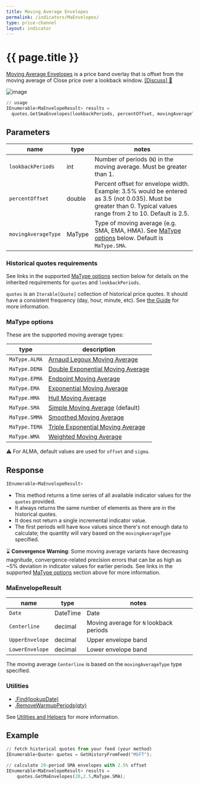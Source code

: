 ```yaml
---
title: Moving Average Envelopes
permalink: /indicators/MaEnvelopes/
type: price-channel
layout: indicator
---
```


# {{ page.title }}

[Moving Average Envelopes](https://en.wikipedia.org/wiki/Moving_average_envelope) is a price band overlay that is offset from the moving average of Close price over a lookback window.
[[Discuss] :speech_balloon:]({{site.github.base_repository_url}}/discussions/288 "Community discussion about this indicator")

![image]({{site.charturl}}/MaEnvelopes.png)

```python
// usage
IEnumerable<MaEnvelopeResult> results =
  quotes.GetSmaEnvelopes(lookbackPeriods, percentOffset, movingAverageType);  
```

## Parameters

| name | type | notes
| -- |-- |--
| `lookbackPeriods` | int | Number of periods (`N`) in the moving average.  Must be greater than 1.
| `percentOffset` | double | Percent offset for envelope width.  Example: 3.5% would be entered as 3.5 (not 0.035).  Must be greater than 0.  Typical values range from 2 to 10.  Default is 2.5.
| `movingAverageType` | MaType | Type of moving average (e.g. SMA, EMA, HMA).  See [MaType options](#matype-options) below.  Default is `MaType.SMA`.

### Historical quotes requirements

See links in the supported [MaType options](#matype-options) section below for details on the inherited requirements for `quotes` and `lookbackPeriods`.

`quotes` is an `Iterable[Quote]` collection of historical price quotes.  It should have a consistent frequency (day, hour, minute, etc).  See [the Guide]({{site.baseurl}}/guide/#historical-quotes) for more information.

### MaType options

These are the supported moving average types:

| type | description
|-- |--
| `MaType.ALMA` | [Arnaud Legoux Moving Average](../Alma#content)
| `MaType.DEMA` | [Double Exponential Moving Average](../DoubleEma#content)
| `MaType.EPMA` | [Endpoint Moving Average](../Epma#content)
| `MaType.EMA` | [Exponential Moving Average](../Ema#content)
| `MaType.HMA` | [Hull Moving Average](../Hma#content)
| `MaType.SMA` | [Simple Moving Average](../Sma#content) (default)
| `MaType.SMMA` | [Smoothed Moving Average](../Smma#content)
| `MaType.TEMA` | [Triple Exponential Moving Average](../TripleEma#content)
| `MaType.WMA` | [Weighted Moving Average](../Wma#content)

:warning: For ALMA, default values are used for `offset` and `sigma`.

## Response

```python
IEnumerable<MaEnvelopeResult>
```

- This method returns a time series of all available indicator values for the `quotes` provided.
- It always returns the same number of elements as there are in the historical quotes.
- It does not return a single incremental indicator value.
- The first periods will have `None` values since there's not enough data to calculate; the quantity will vary based on the `movingAverageType` specified.

:hourglass: **Convergence Warning**: Some moving average variants have decreasing magnitude, convergence-related precision errors that can be as high as ~5% deviation in indicator values for earlier periods.  See links in the supported [MaType options](#matype-options) section above for more information.

### MaEnvelopeResult

| name | type | notes
| -- |-- |--
| `Date` | DateTime | Date
| `Centerline` | decimal | Moving average for `N` lookback periods
| `UpperEnvelope` | decimal | Upper envelope band
| `LowerEnvelope` | decimal | Lower envelope band

The moving average `Centerline` is based on the `movingAverageType` type specified.

### Utilities

- [.Find(lookupDate)]({{site.baseurl}}/utilities#find-indicator-result-by-date)
- [.RemoveWarmupPeriods(qty)]({{site.baseurl}}/utilities#remove-warmup-periods)

See [Utilities and Helpers]({{site.baseurl}}/utilities#utilities-for-indicator-results) for more information.

## Example

```python
// fetch historical quotes from your feed (your method)
IEnumerable<Quote> quotes = GetHistoryFromFeed("MSFT");

// calculate 20-period SMA envelopes with 2.5% offset
IEnumerable<MaEnvelopeResult> results = 
    quotes.GetMaEnvelopes(20,2.5,MaType.SMA);
```
